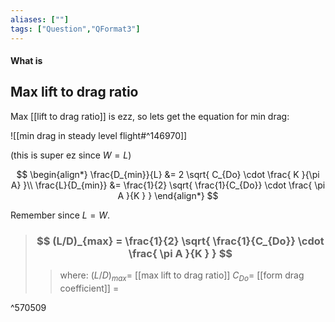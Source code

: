 ```yaml
---
aliases: [""]
tags: ["Question","QFormat3"]
---
```


#### What is
## Max lift to drag ratio
Max [[lift to drag ratio]] is ezz, so lets get the equation for min drag:

![[min drag in steady level flight#^146970]]

(this is super ez since $W=L$)

$$ \begin{align*}
\frac{D_{min}}{L} &= 2 \sqrt{  C_{Do} \cdot \frac{ K  }{\pi A}  }\\
\frac{L}{D_{min}} &= \frac{1}{2} \sqrt{  \frac{1}{C_{Do}} \cdot \frac{ \pi A }{K }  }
\end{align*} $$ 

Remember since $L=W$.

> ### $$ (L/D)_{max} = \frac{1}{2} \sqrt{  \frac{1}{C_{Do}} \cdot \frac{ \pi A }{K }  } $$ 
>> where:
>> $(L/D)_{max}=$ [[max lift to drag ratio]]
>> $C_{Do}=$ [[form drag coefficient]]
>> $=$

^570509
